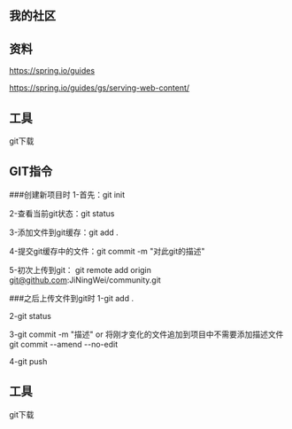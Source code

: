 ## 我的社区

## 资料
https://spring.io/guides


https://spring.io/guides/gs/serving-web-content/

## 工具
git下载

## GIT指令
###创建新项目时
1-首先：git init

2-查看当前git状态：git status

3-添加文件到git缓存：git add .

4-提交git缓存中的文件：git commit -m "对此git的描述"

5-初次上传到git： git remote add origin git@github.com:JiNingWei/community.git
 
###之后上传文件到git时
1-git add .

2-git status

3-git commit -m "描述" or 
将刚才变化的文件追加到项目中不需要添加描述文件
git commit --amend --no-edit

4-git push

## 工具
git下载
